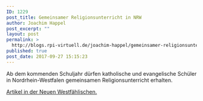 ```yaml
---
ID: 1229
post_title: Gemeinsamer Religionsunterricht in NRW
author: Joachim Happel
post_excerpt: ""
layout: post
permalink: >
  http://blogs.rpi-virtuell.de/joachim-happel/gemeinsamer-religionsunterricht-in-nrw/
published: true
post_date: 2017-09-27 15:15:23
---
```

Ab dem kommenden Schuljahr dürfen katholische und evangelische Schüler in Nordrhein-Westfalen gemeinsamen Religionsunterricht erhalten.

<a href="http://www.nw.de/lokal/kreis_paderborn/paderborn/paderborn/21911130_Zustimmung-fuer-gemeinsamen-Religionsunterricht.html">Artikel in der Neuen Westfählischen.</a>

&nbsp;